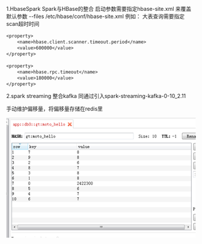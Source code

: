 1.HbaseSpark  Spark与HBase的整合  启动参数需要指定hbase-site.xml 来覆盖默认参数   --files /etc/hbase/conf/hbase-site.xml
例如：
大表查询需要指定 scan超时时间

    <property>
        <name>hbase.client.scanner.timeout.period</name>
        <value>600000</value>
    </property>

    <property>
        <name>hbase.rpc.timeout</name>
        <value>180000</value>
    </property>

2.spark streaming 整合kafka    同通过引入spark-streaming-kafka-0-10_2.11      

手动维护偏移量，将偏移量存储在redis里

![image](https://github.com/jcl10086/demo/blob/master/src/main/resources/redis.png)
